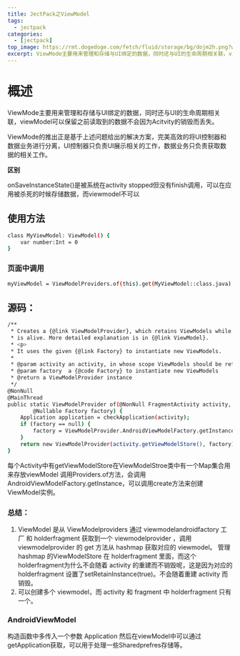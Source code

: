 ```yaml
---
title: JectPack之ViewModel
tags: 
  - jectpack
categories:
  - [jectpack] 
top_image: https://rmt.dogedoge.com/fetch/fluid/storage/bg/dojm2h.png?w=1920&q=100&fmt=webp
excerpt: ViewMode主要用来管理和存储与UI绑定的数据，同时还与UI的生命周期相关联，viewModel可以保留之前读取到的数据不会因为Acitvity的销毁而丢失。 ViewMode的推出正是基于上述问题给出的解决方案，完美高效的将UI控制器和数据业务进行分离，UI控制器只负责UI展示相关的工作，数据业务只负责获取数据的相关工作。
---
```

# 概述
ViewMode主要用来管理和存储与UI绑定的数据，同时还与UI的生命周期相关联，viewModel可以保留之前读取到的数据不会因为Acitvity的销毁而丢失。

ViewMode的推出正是基于上述问题给出的解决方案，完美高效的将UI控制器和数据业务进行分离，UI控制器只负责UI展示相关的工作，数据业务只负责获取数据的相关工作。

**区别**

onSaveInstanceState()是被系统在activity stopped但没有finish调用，可以在应用被杀死的时候存储数据，而viewmodel不可以


## 使用方法

```bash
class MyViewModel: ViewModel() {
    var number:Int = 0
}
```

### 页面中调用

```bash
myViewModel = ViewModelProviders.of(this).get(MyViewModel::class.java)
```

## 源码：


```bash
/**
 * Creates a {@link ViewModelProvider}, which retains ViewModels while a scope of given Activity
 * is alive. More detailed explanation is in {@link ViewModel}.
 * <p>
 * It uses the given {@link Factory} to instantiate new ViewModels.
 *
 * @param activity an activity, in whose scope ViewModels should be retained
 * @param factory  a {@code Factory} to instantiate new ViewModels
 * @return a ViewModelProvider instance
 */
@NonNull
@MainThread
public static ViewModelProvider of(@NonNull FragmentActivity activity,
        @Nullable Factory factory) {
    Application application = checkApplication(activity);
    if (factory == null) {
        factory = ViewModelProvider.AndroidViewModelFactory.getInstance(application);
    }
    return new ViewModelProvider(activity.getViewModelStore(), factory);
}
```


每个Activity中有getViewModelStore在ViewModelStroe类中有一个Map集合用来存放viewModel
调用Providers.of方法，会调用AndroidViewModelFactory.getInstance，可以调用create方法来创建ViewModel实例。

### 总结：
1.  ViewModel 是从 ViewModelproviders 通过 viewmodelandroidfactory 工厂 和 holderfragment 获取到一个 viewmodelprovider ，调用viewmodelprovider 的 get 方法从 hashmap 获取对应的 viewmodel。 管理 hashmap 的ViewModelStore 在 holderfragment 里面，而这个holderfragment为什么不会随着 activity 的重建而不销毁呢，这是因为对应的 holderfragment 设置了setRetainInstance(true)。不会随着重建 activity 而销毁。
2. 可以创建多个 viewmodel，而 activity 和 fragment 中 holderfragment 只有一个。

### AndroidViewModel
构造函数中多传入一个参数 Application  然后在viewModel中可以通过getApplication获取，可以用于处理一些Sharedprefres存储等。

